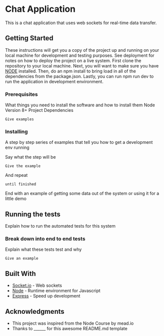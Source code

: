 # Chat Application

This is a chat application that uses web sockets for real-time data transfer. 

## Getting Started

These instructions will get you a copy of the project up and running on your local machine for development and testing purposes. See deployment for notes on how to deploy the project on a live system. First clone the repository to your local machine. Next, you will want to make sure you have [NODE](nodejs.org) installed. Then, do an npm install to bring load in all of the dependencies from the package.json. Lastly, you can run npm run dev to run the application in development environment. 

### Prerequisites

What things you need to install the software and how to install them
Node Version 8+
Project Dependencies

```
Give examples
```

### Installing

A step by step series of examples that tell you how to get a development env running

Say what the step will be

```
Give the example
```

And repeat

```
until finished
```

End with an example of getting some data out of the system or using it for a little demo

## Running the tests

Explain how to run the automated tests for this system

### Break down into end to end tests

Explain what these tests test and why

```
Give an example
```

## Built With

* [Socket.io](http://socket.io/) - Web sockets
* [Node](http://nodejs.org) - Runtime environment for Javascript
* [Express](http://expressjs.com) - Speed up development

## Acknowledgments

* This project was inspired from the Node Course by mead.io
* Thanks to ______ for this awesome README.md template
